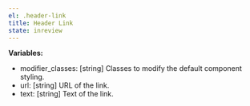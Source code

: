 ```yaml
---
el: .header-link
title: Header Link
state: inreview
---
```


__Variables:__
* modifier_classes: [string] Classes to modify the default component styling.
* url: [string] URL of the link.
* text: [string] Text of the link.
